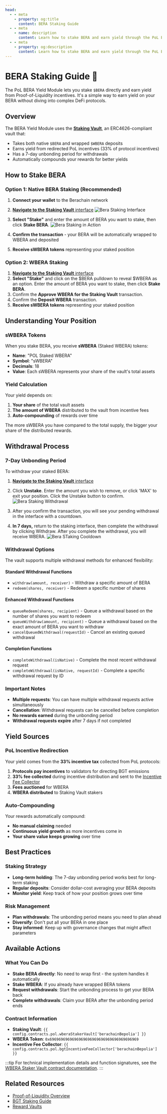 ```yaml
---
head:
  - - meta
    - property: og:title
      content: BERA Staking Guide
  - - meta
    - name: description
      content: Learn how to stake BERA and earn yield through the PoL BERA Yield Module
  - - meta
    - property: og:description
      content: Learn how to stake BERA and earn yield through the PoL BERA Yield Module
---
```


<script setup>
  import config from '@berachain/config/constants.json';
</script>

# BERA Staking Guide 🐻

The PoL BERA Yield Module lets you stake `$BERA` directly and earn yield from Proof-of-Liquidity incentives. It's a simple way to earn yield on your BERA without diving into complex DeFi protocols.

## Overview

The BERA Yield Module uses the **[Staking Vault](/developers/contracts/wbera-staker-vault)**, an ERC4626-compliant vault that:

- Takes both native `$BERA` and wrapped `$WBERA` deposits
- Earns yield from redirected PoL incentives (33% of protocol incentives)
- Has a 7-day unbonding period for withdrawals
- Automatically compounds your rewards for better yields

## How to Stake BERA

### Option 1: Native BERA Staking (Recommended)

1. **Connect your wallet** to the Berachain network
2. [**Navigate to the Staking Vault** interface](https://hub.berachain.com/stake/)
   ![Bera Staking Interface](/assets/bera-stake-overview.png)

3. **Select "Stake"** and enter the amount of BERA you want to stake, then click **Stake BERA**.
   ![Bera Staking in Action](/assets/bera-stake-staking.png)

4. **Confirm the transaction** - your BERA will be automatically wrapped to WBERA and deposited
5. **Receive sWBERA tokens** representing your staked position

### Option 2: WBERA Staking

1. [**Navigate to the Staking Vault** interface](https://hub.berachain.com/stake/)
2. **Select "Stake"** and click on the $BERA pulldown to reveal $WBERA as an option. Enter the amount of BERA you want to stake, then click **Stake BERA**.
3. Confirm the **Approve WBERA for the Staking Vault** transaction.
4. Confirm the **Deposit WBERA** transaction.
5. **Receive sWBERA tokens** representing your staked position

## Understanding Your Position

### sWBERA Tokens

When you stake BERA, you receive **sWBERA** (Staked WBERA) tokens:

- **Name**: "POL Staked WBERA"
- **Symbol**: "sWBERA"
- **Decimals**: 18
- **Value**: Each sWBERA represents your share of the vault's total assets

### Yield Calculation

Your yield depends on:

1. **Your share** of the total vault assets
2. **The amount of WBERA** distributed to the vault from incentive fees
3. **Auto-compounding** of rewards over time

The more sWBERA you have compared to the total supply, the bigger your share of the distributed rewards.

## Withdrawal Process

### 7-Day Unbonding Period

To withdraw your staked BERA:

1. [**Navigate to the Staking Vault** interface](https://hub.berachain.com/stake/)
2. Click **Unstake**. Enter the amount you wish to remove, or click 'MAX' to exit your position. Click the Unstake button to confirm.
   ![Bera Staking Withdrawal](/assets/bera-stake-unstake.png)

3. After you confirm the transaction, you will see your pending withdrawal in the interface with a countdown.
4. **In 7 days,** return to the staking interface, then complete the withdrawal by clicking Withdraw. After you complete the withdrawal, you will receive WBERA.
   ![Bera STaking Cooldown](/assets/bera-stake-cooldown.png)

### Withdrawal Options

The vault supports multiple withdrawal methods for enhanced flexibility:

#### Standard Withdrawal Functions

- `withdraw(amount, receiver)` - Withdraw a specific amount of BERA
- `redeem(shares, receiver)` - Redeem a specific number of shares

#### Enhanced Withdrawal Functions

- `queueRedeem(shares, recipient)` - Queue a withdrawal based on the number of shares you want to redeem
- `queueWithdraw(amount, recipient)` - Queue a withdrawal based on the exact amount of BERA you want to withdraw
- `cancelQueuedWithdrawal(requestId)` - Cancel an existing queued withdrawal

#### Completion Functions

- `completeWithdrawal(isNative)` - Complete the most recent withdrawal request
- `completeWithdrawal(isNative, requestId)` - Complete a specific withdrawal request by ID

### Important Notes

- **Multiple requests**: You can have multiple withdrawal requests active simultaneously
- **Cancellation**: Withdrawal requests can be cancelled before completion
- **No rewards earned** during the unbonding period
- **Withdrawal requests expire** after 7 days if not completed

## Yield Sources

### PoL Incentive Redirection

Your yield comes from the **33% incentive tax** collected from PoL protocols:

1. **Protocols pay incentives** to validators for directing BGT emissions
2. **33% fee collected** during incentive distribution and sent to the [Incentive Fee Collector](/developers/contracts/bgt-incentive-fee-collector)
3. **Fees auctioned** for WBERA
4. **WBERA distributed** to Staking Vault stakers

### Auto-Compounding

Your rewards automatically compound:

- **No manual claiming** needed
- **Continuous yield growth** as more incentives come in
- **Your share value keeps growing** over time

## Best Practices

### Staking Strategy

- **Long-term holding**: The 7-day unbonding period works best for long-term staking
- **Regular deposits**: Consider dollar-cost averaging your BERA deposits
- **Monitor yield**: Keep track of how your position grows over time

### Risk Management

- **Plan withdrawals**: The unbonding period means you need to plan ahead
- **Diversify**: Don't put all your BERA in one place
- **Stay informed**: Keep up with governance changes that might affect parameters

## Available Actions

### What You Can Do

- **Stake BERA directly**: No need to wrap first - the system handles it automatically
- **Stake WBERA**: If you already have wrapped BERA tokens
- **Request withdrawals**: Start the unbonding process to get your BERA back
- **Complete withdrawals**: Claim your BERA after the unbonding period ends

### Contract Information

- **Staking Vault**: `{{ config.contracts.pol.wberaStakerVault['berachainBepolia'] }}`
- **WBERA Token**: `0x6969696969696969696969696969696969696969`
- **Incentive Fee Collector**: `{{ config.contracts.pol.bgtIncentiveFeeCollector['berachainBepolia'] }}`

:::tip
For technical implementation details and function signatures, see the [WBERA Staker Vault contract documentation](/developers/contracts/wbera-staker-vault).
:::

## Related Resources

- [Proof-of-Liquidity Overview](/learn/pol/)
- [BGT Staking Guide](/learn/guides/boost-a-validator)
- [Reward Vaults](/learn/pol/rewardvaults)
